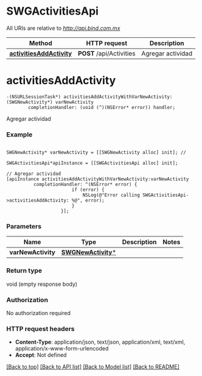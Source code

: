 # SWGActivitiesApi

All URIs are relative to *http://api.bind.com.mx*

Method | HTTP request | Description
------------- | ------------- | -------------
[**activitiesAddActivity**](SWGActivitiesApi.md#activitiesaddactivity) | **POST** /api/Activities | Agregar actividad


# **activitiesAddActivity**
```objc
-(NSURLSessionTask*) activitiesAddActivityWithVarNewActivity: (SWGNewActivity*) varNewActivity
        completionHandler: (void (^)(NSError* error)) handler;
```

Agregar actividad



### Example 
```objc

SWGNewActivity* varNewActivity = [[SWGNewActivity alloc] init]; // 

SWGActivitiesApi*apiInstance = [[SWGActivitiesApi alloc] init];

// Agregar actividad
[apiInstance activitiesAddActivityWithVarNewActivity:varNewActivity
          completionHandler: ^(NSError* error) {
                        if (error) {
                            NSLog(@"Error calling SWGActivitiesApi->activitiesAddActivity: %@", error);
                        }
                    }];
```

### Parameters

Name | Type | Description  | Notes
------------- | ------------- | ------------- | -------------
 **varNewActivity** | [**SWGNewActivity***](SWGNewActivity.md)|  | 

### Return type

void (empty response body)

### Authorization

No authorization required

### HTTP request headers

 - **Content-Type**: application/json, text/json, application/xml, text/xml, application/x-www-form-urlencoded
 - **Accept**: Not defined

[[Back to top]](#) [[Back to API list]](../README.md#documentation-for-api-endpoints) [[Back to Model list]](../README.md#documentation-for-models) [[Back to README]](../README.md)

